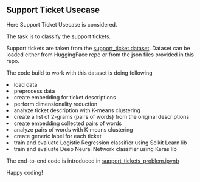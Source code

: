 <h2>Support Ticket Usecase</h2>

Here Support Ticket Usecase is considered.

The task is to classify the support tickets.

Support tickets are taken from the <a href="https://huggingface.co/datasets/phi-ai-info/support_tickets">support_ticket dataset</a>.
Dataset can be loaded either from HuggingFace repo or from the json files provided in this repo.

The code build to work with this dataset is doing following
<li> load data
<li> preprocess data
<li> create embedding for ticket descriptions
<li> perform dimensionality reduction 
<li> analyze ticket description with K-means clustering
<li> create a list of 2-grams (pairs of words) from the original descriptions
<li> create embedding collected pairs of words
<li> analyze pairs of words with K-means clustering
<li> create generic label for each ticket
<li> train and evaluate Logistic Regression classifier using Scikit Learn lib
<li> train and evaluate Deep Neural Network classifier using Keras lib

The end-to-end code is introduced in <a href="https://github.com/enoten/support_ticket_analysis/blob/main/support_tickets_problem.ipynb"> support_tickets_problem.ipynb </a>

Happy coding!
